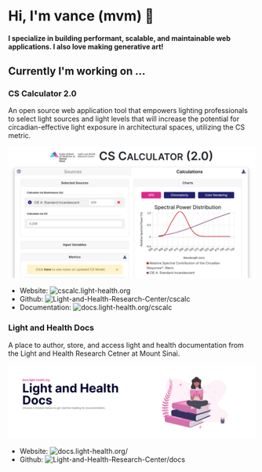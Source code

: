 # Hi, I'm vance (mvm) 👋

#### I specialize in building performant, scalable, and maintainable web applications. I also love making generative art!

## Currently I'm working on ...

### CS Calculator 2.0

An open source web application tool that empowers lighting professionals to select light sources and light levels that will increase the potential for circadian-effective light exposure in architectural spaces, utilizing the CS metric. 

![CS Calculator 2.0 Promo Img](img/cs-calc-promo.png)

- Website: ![cscalc.light-health.org](https://cscalc.light-health.org)
- Github: ![Light-and-Health-Research-Center/cscalc](https://github.com/Light-and-Health-Research-Center/cscalc)
- Documentation: ![docs.light-health.org/cscalc](https://docs.light-health.org/cscalc)

### Light and Health Docs

A place to author, store, and access light and health documentation from the Light and Health Research Cetner at Mount Sinai.

![Light and Health Docs Promo Img](img/docs-promo.png)

- Website: ![docs.light-health.org/](https://docs.light-health.org/)
- Github: ![Light-and-Health-Research-Center/docs](https://github.com/Light-and-Health-Research-Center/docs)
